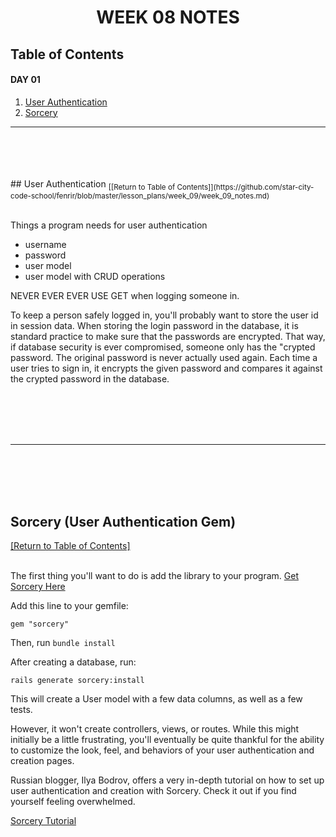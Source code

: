 <center><h1>WEEK 08 NOTES</h1></center>

## Table of Contents

#### DAY 01 
1. [User Authentication](#user_authentication)
2. [Sorcery](#sorcery)

------
<br>
<br>
<br>
<br>
## <a name="user_authentication" /> User Authentication
<sub>[[Return to Table of Contents]](https://github.com/star-city-code-school/fenrir/blob/master/lesson_plans/week_09/week_09_notes.md)</sub>
<br>
<br>

  Things a program needs for user authentication
  - username
  - password 
  - user model 
  - user model with CRUD operations

NEVER EVER EVER USE GET when logging someone in.

To keep a person safely logged in, you'll probably want to store the user id in session data.
When storing the login password in the database, it is standard practice to make sure that the passwords are encrypted. That way, if database security is ever compromised, 
someone only has the "crypted password. The original password is never actually used again. Each time a user tries to sign in, it encrypts the given password and compares it against the crypted password in the database. 

<br>
<br>
<br>
<br>

------

<br>
<br>
<br>
<br>

## <a name="sorcery" />Sorcery (User Authentication Gem)
<sub>[[Return to Table of Contents]](https://github.com/star-city-code-school/fenrir/blob/master/lesson_plans/week_09/week_09_notes.md)</sub>
<br>
<br>

The first thing you'll want to do is add the library to your program. [Get Sorcery Here](https://github.com/NoamB/sorcery)

Add this line to your gemfile: 
```
gem "sorcery"
```

Then, run `bundle install` 

After creating a database, run:

```
rails generate sorcery:install
```

This will create a User model with a few data columns, as well as a few tests. 

However, it won't create controllers, views, or routes. While this might initially be a little frustrating, 
you'll eventually be quite thankful for the ability to customize the look, feel, and behaviors of your user authentication and creation pages. 

Russian blogger, Ilya Bodrov, offers a very in-depth tutorial on how to set up user authentication and creation with Sorcery. Check it out if you find yourself feeling overwhelmed. 

[Sorcery Tutorial](http://www.sitepoint.com/magical-authentication-sorcery/)
